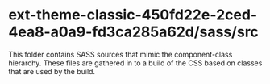 # ext-theme-classic-450fd22e-2ced-4ea8-a0a9-fd3ca285a62d/sass/src

This folder contains SASS sources that mimic the component-class hierarchy. These files
are gathered in to a build of the CSS based on classes that are used by the build.
